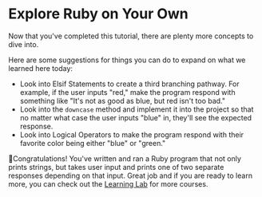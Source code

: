 # Explore Ruby on Your Own
Now that you've completed this tutorial, there are plenty more concepts to dive into. 

Here are some suggestions for things you can do to expand on what we learned here today:

* Look into Elsif Statements to create a third branching pathway. For example, if the user inputs "red," make the program respond with something like "It's not as good as blue, but red isn't too bad."
* Look into the `downcase` method and implement it into the project so that no matter what case the user inputs "blue" in, they'll see the expected response.
* Look into Logical Operators to make the program respond with their favorite color being either "blue" or "green."

🎊Congratulations! You've written and ran a Ruby program that not only prints strings, but takes user input and prints one of two separate responses depending on that input. Great job and if you are ready to learn more, you can check out the [Learning Lab](https://lab.github.com/) for more courses. 
